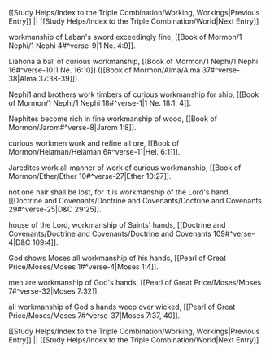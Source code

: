 [[Study Helps/Index to the Triple Combination/Working, Workings|Previous Entry]]  ||  [[Study Helps/Index to the Triple Combination/World|Next Entry]]

 workmanship of Laban's sword exceedingly fine, [[Book of Mormon/1 Nephi/1 Nephi 4#^verse-9|1 Ne. 4:9]].

 Liahona a ball of curious workmanship, [[Book of Mormon/1 Nephi/1 Nephi 16#^verse-10|1 Ne. 16:10]] ([[Book of Mormon/Alma/Alma 37#^verse-38|Alma 37:38-39]]).

 Nephi1 and brothers work timbers of curious workmanship for ship, [[Book of Mormon/1 Nephi/1 Nephi 18#^verse-1|1 Ne. 18:1, 4]].

 Nephites become rich in fine workmanship of wood, [[Book of Mormon/Jarom#^verse-8|Jarom 1:8]].

 curious workmen work and refine all ore, [[Book of Mormon/Helaman/Helaman 6#^verse-11|Hel. 6:11]].

 Jaredites work all manner of work of curious workmanship, [[Book of Mormon/Ether/Ether 10#^verse-27|Ether 10:27]].

 not one hair shall be lost, for it is workmanship of the Lord's hand, [[Doctrine and Covenants/Doctrine and Covenants/Doctrine and Covenants 29#^verse-25|D&C 29:25]].

 house of the Lord, workmanship of Saints' hands, [[Doctrine and Covenants/Doctrine and Covenants/Doctrine and Covenants 109#^verse-4|D&C 109:4]].

 God shows Moses all workmanship of his hands, [[Pearl of Great Price/Moses/Moses 1#^verse-4|Moses 1:4]].

 men are workmanship of God's hands, [[Pearl of Great Price/Moses/Moses 7#^verse-32|Moses 7:32]].

 all workmanship of God's hands weep over wicked, [[Pearl of Great Price/Moses/Moses 7#^verse-37|Moses 7:37, 40]].

[[Study Helps/Index to the Triple Combination/Working, Workings|Previous Entry]]  ||  [[Study Helps/Index to the Triple Combination/World|Next Entry]]